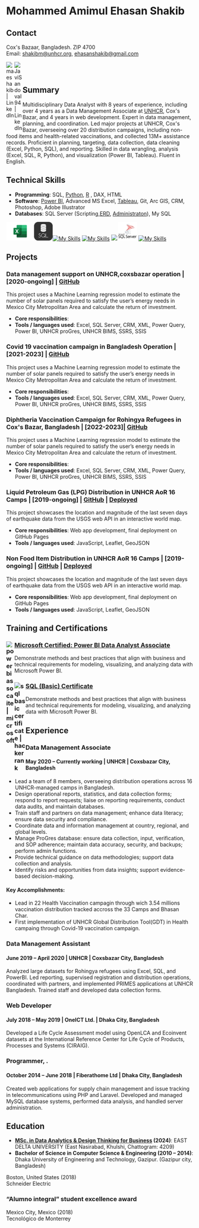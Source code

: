 # Mohammed Amimul Ehasan Shakib <br> 
## Contact

 
Cox's Bazaar, Bangladesh. ZIP 4700	<br> Email: shakibm@unhcr.org, ehasanshakib@gmail.com <br>

[<img align="left" alt="maeshakib | LinkedIn" width="22px" src="https://cdn.jsdelivr.net/npm/simple-icons@v3/icons/linkedin.svg" />](https://www.linkedin.com/in/maeshakib/) [<img align="left" alt="JaviSandoval94 | LinkedIn" width="22px" src="https://cdn.jsdelivr.net/npm/simple-icons@v3/icons/github.svg" />](https://github.com/maeshakib/)<br>
<br>

## Summary
Multidisciplinary Data Analyst with 8 years of experience, including over 4 years as a Data Management Associate at [UNHCR](https://www.unhcr.org/), Cox's Bazar, and 4 years in web development. Expert in data management, planning, and coordination. Led major projects at UNHCR, Cox's Bazar, overseeing over 20 distribution campaigns, including non-food items and health-related vaccinations, and collected 13M+ assistance records. Proficient in planning, targeting, data collection, data cleaning (Excel, Python, SQL), and reporting. Skilled in data wrangling, analysis (Excel, SQL, R, Python), and visualization (Power BI, Tableau). Fluent in English.

## Technical Skills
* **Programming**: SQL, [Python](https://github.com/maeshakib/shakib_s_Python_all_repos), [R](https://github.com/maeshakib/shakib_s_R_all_repos) , DAX, HTML
* **Software**: [Power BI](https://github.com/maeshakib/shakib_s_powerBI_all_repos), Advanced MS Excel, [Tableau](https://github.com/maeshakib/shakib_s_Tableau_all_repos), Git, Arc GIS, CRM, Photoshop, Adobe Illustrator
* **Databases**: SQL Server  (Scripting,[ERD](https://github.com/maeshakib/ERD_Crow_s_foot_notation/blob/main/README.md), [Administraton](https://github.com/maeshakib/ERD_Crow_s_foot_notation/blob/main/README.md)), My SQL



<a href="https://github.com/maeshakib/shakib_s_excel_all_repos"><img src="https://github.com/maeshakib/z_resources/blob/main/microsoft-excel-logo-thumbnail.png" height="50"/></a><a href="https://github.com/maeshakib/shakib_s_powerBI_all_repos"><img src="https://github.com/maeshakib/z_resources/blob/main/sql.png" height="50"/></a>[![My Skills](https://skillicons.dev/icons?i=r)](https://github.com/maeshakib/shakib_s_R_all_repos) [![My Skills](https://skillicons.dev/icons?i=py)](https://github.com/maeshakib/shakib_s_Python_all_repos) <a href="https://github.com/maeshakib/shakib_s_powerBI_all_repos"><img src="https://github.com/microsoft/PowerBI-Icons/blob/main/PNG/Power-BI.png" height="50"/></a>
<a href="https://github.com/maeshakib/shakib_s_powerBI_all_repos"><img src="https://github.com/maeshakib/z_resources/blob/main/sql-server.png" height="50"/></a>
[![My Skills](https://skillicons.dev/icons?i=mysql,postman,php,laravel,ps,html,bootstrap,css,ai,github)](https://skillicons.dev)





## Projects
### Data management support on UNHCR,coxsbazar operation | [2020-ongoing] | [GitHub](https://github.com/maeshakib/Registration-and-profiling-of-900K-Rohingya-refugees-in-Bangladesh-coxsbazar-operation) 
This project uses a Machine Learning regression model to estimate the number of solar panels required to satisfy the user’s energy needs in Mexico City Metropolitan Area and calculate the return of investment.
* **Core responsibilities**: 
* **Tools / languages used**: Excel, SQL Server, CRM, XML, Power Query, Power BI, UNHCR proGres, UNHCR BIMS, SSRS, SSIS

### Covid 19 vaccination campaign in Bangladesh Operation | [2021-2023] | [GitHub](https://github.com/maeshakib/COVID-19-Vaccination-in-Cox-s-Bazar-Rohingya-Refugee-Camps?tab=readme-ov-file#key-contributions)
This project uses a Machine Learning regression model to estimate the number of solar panels required to satisfy the user’s energy needs in Mexico City Metropolitan Area and calculate the return of investment.
* **Core responsibilities**: 
* **Tools / languages used**: Excel, SQL Server, CRM, XML, Power Query, Power BI, UNHCR proGres, UNHCR BIMS, SSRS, SSIS

### Diphtheria Vaccination Campaign for Rohingya Refugees in Cox's Bazar, Bangladesh | [2022-2023]| [GitHub](https://github.com/maeshakib/Diphtheria-Vaccination-Campaign-for-Rohingya-Refugees-in-Cox-s-Bazar) 
This project uses a Machine Learning regression model to estimate the number of solar panels required to satisfy the user’s energy needs in Mexico City Metropolitan Area and calculate the return of investment.
* **Core responsibilities**: 
* **Tools / languages used**: Excel, SQL Server, CRM, XML, Power Query, Power BI, UNHCR proGres, UNHCR BIMS, SSRS, SSIS

### Liquid Petroleum Gas (LPG) Distribution in UNHCR AoR 16 Camps | [2019-ongoing] | [GitHub](https://bit.ly/30cnxUB) | [Deployed](https://bit.ly/3geZHgM)
This project showcases the location and magnitude of the last seven days of earthquake data from the USGS web API in an interactive world map.
* **Core responsibilities**: Web app development, final deployment on GitHub Pages
* **Tools / languages used**: JavaScript, Leaflet, GeoJSON

### Non Food Item Distribution in UNHCR AoR 16 Camps | [2019-ongoing] | [GitHub](https://bit.ly/30cnxUB) | [Deployed](https://bit.ly/3geZHgM)
This project showcases the location and magnitude of the last seven days of earthquake data from the USGS web API in an interactive world map.
* **Core responsibilities**: Web app development, final deployment on GitHub Pages
* **Tools / languages used**: JavaScript, Leaflet, GeoJSON

 
## Training and Certifications
### [Microsoft Certified: Power BI Data Analyst Associate](https://www.credly.com/badges/dfd4fd8a-8e67-42f6-a700-95277c57e2e8/public_url)  <img align="left" alt="powerbiassocaite | microsoft" width="22px" src="https://learn.microsoft.com/en-us/media/learn/certification/badges/microsoft-certified-associate-badge.svg" />

Demonstrate methods and best practices that align with business and technical requirements for modeling, visualizing, and analyzing data with Microsoft Power BI.

### [SQL (Basic) Certificate](https://www.hackerrank.com/certificates/d15917b3b175) <img align="left" alt="sql basic certificate | hackerrank" width="30px" src="https://upload.wikimedia.org/wikipedia/commons/thumb/4/40/HackerRank_Icon-1000px.png/900px-HackerRank_Icon-1000px.png" />

Demonstrate methods and best practices that align with business and technical requirements for modeling, visualizing, and analyzing data with Microsoft Power BI.


## Experience
### Data Management Associate
#### May 2020 – Currently working | UNHCR | Coxsbazar City, Bangladesh

* Lead a team of 8 members, overseeing distribution operations across 16 UNHCR-managed camps in Bangladesh.
* Design operational reports, statistics, and data collection forms; respond to report requests; liaise on reporting requirements, conduct data audits, and maintain databases.
* Train staff and partners on data management; enhance data literacy; ensure data security and compliance.
* Coordinate data and information management at country, regional, and global levels.
* Manage ProGres database: ensure data collection, input, verification, and SOP adherence; maintain data accuracy, security, and backups; perform admin functions.
*  Provide technical guidance on data methodologies; support data collection and analysis.
* Identify risks and opportunities from data insights; support evidence-based decision-making.
 
  
 
 


#### Key Accomplishments:
* Lead in 22 Health Vaccination campagin through wich 3.54 millions vaccination distribution tracked accross the 33 Camps and Bhasan Char.
* First implementation of UNHCR Global Distribution Tool(GDT) in Health campaing through Covid-19 vaccination campaign.


### Data Management Assistant
#### June 2019 – April 2020 | UNHCR | Coxsbazar City, Bangladesh
Analyzed large datasets for Rohingya refugees using Excel, SQL, and PowerBI. Led reporting, supervised registration and distribution operations, coordinated with partners, and implemented PRIMES applications at UNHCR Bangladesh. Trained staff and developed data collection forms.


### Web Developer
#### July 2018 – May 2019 | OneICT Ltd. | Dhaka City, Bangladesh
Developed a Life Cycle Assessment model using OpenLCA and Ecoinvent datasets at the International Reference Center for Life Cycle of Products, Processes and Systems (CIRAIG).

### Programmer, .
#### October 2014 – June 2018 | Fiberathome Ltd | Dhaka City, Bangladesh
Created web applications for supply chain management and issue tracking in telecommunications using PHP and Laravel. Developed and managed MySQL database systems, performed data analysis, and handled server administration.


## Education
* **[MSc. in Data Analytics & Design Thinking for Business](https://www.eastdelta.edu.bd/programs-offered-by-the-university/sob/msc-data-analytics) (2024)**: EAST DELTA UNIVERSITY (East Nasirabad, Khulshi, Chattogram: 4209) 
* **Bachelor of Science in Computer Science & Engineering (2010 – 2014)**: Dhaka University of Engineering and Technology, Gazipur. (Gazipur city, Bangladesh)


Boston, United States (2018)<br>
Schneider Electric

### “Alumno integral” student excellence award
Mexico City, Mexico (2018)<br>
Tecnológico de Monterrey
